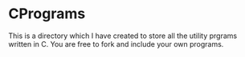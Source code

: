 # CPrograms
This is a directory which I have created to store all the utility prgrams written in C. You are free to fork and include your own programs.
